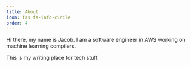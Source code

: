 ```yaml
---
title: About
icon: fas fa-info-circle
order: 4
---
```


Hi there, my name is Jacob. I am a software engineer in AWS working on machine learning compilers.

This is my writing place for tech stuff.
